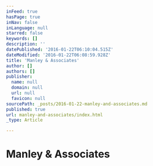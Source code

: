 ```yaml
---
inFeed: true
hasPage: true
inNav: false
inLanguage: null
starred: false
keywords: []
description: ''
datePublished: '2016-01-22T06:10:04.515Z'
dateModified: '2016-01-22T06:08:59.928Z'
title: 'Manley & Associates'
author: []
authors: []
publisher:
  name: null
  domain: null
  url: null
  favicon: null
sourcePath: _posts/2016-01-22-manley-and-associates.md
published: true
url: manley-and-associates/index.html
_type: Article

---
```

# Manley & Associates